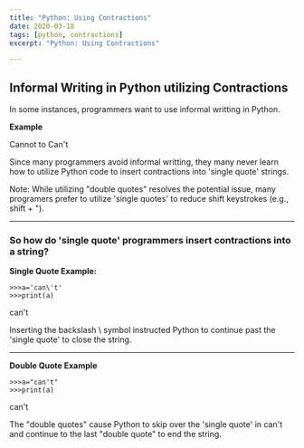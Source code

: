 ```yaml
---
title: "Python: Using Contractions"
date: 2020-03-18
tags: [python, contractions]
excerpt: "Python: Using Contractions"

---
```


## Informal Writing in Python utilizing Contractions
In some instances, programmers want to use informal writting in Python.

__Example__

Cannot to Can't

Since many programmers avoid informal writting, they many never learn how to utilize Python code to insert contractions into 'single quote' strings.

Note: While utilizing "double quotes" resolves the potential issue, many programers prefer to utilize 'single quotes' to reduce shift keystrokes (e.g., shift + ").

---

### So how do 'single quote' programmers insert contractions into a string?

__Single Quote Example:__
```
>>>a='can\'t'
>>>print(a)
```
can't

Inserting the backslash \ symbol instructed Python to continue past the 'single quote' to close the string.

---

__Double Quote Example__
```
>>>a="can't"
>>>print(a)
```
can't

The "double quotes" cause Python to skip over the 'single quote' in can't and continue to the last "double quote" to end the string.
